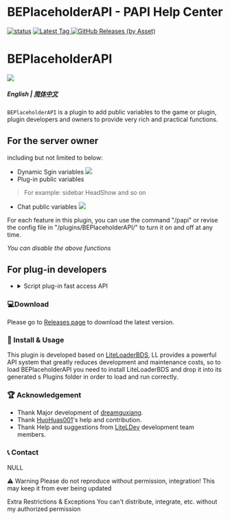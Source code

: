 # BEPlaceholderAPI - PAPI Help Center
[![status](https://img.shields.io/github/workflow/status/dreamguxiang/BEPlaceholderAPI/Build%20BEPlaceholderAPI?style=for-the-badge)](https://github.com/dreamguxiang/BEPlaceholderAPI/actions)
[
![Latest Tag](https://img.shields.io/github/v/tag/dreamguxiang/BEPlaceholderAPI?label=LATEST%20TAG&style=for-the-badge)
![GitHub Releases (by Asset)](https://img.shields.io/github/downloads/dreamguxiang/BEPlaceholderAPI/latest/total?style=for-the-badge)
](https://github.com/dreamguxiang/BEPlaceholderAPI/releases/latest)
# BEPlaceholderAPI
<img src="https://s1.328888.xyz/2022/05/22/dOkzd.png">

##### English | [简体中文](/zh_CN/)
`BEPlaceholderAPI` is a plugin to add public variables to the game or plugin, plugin developers and owners to provide very rich and practical functions.

## For the server owner
including but not limited to below:
- Dynamic Sgin variables
![](https://s1.328888.xyz/2022/05/22/dObe3.gif)
- Plug-in public variables
> For example: sidebar HeadShow and so on
- Chat public variables
![](https://s1.328888.xyz/2022/05/22/dOKvy.png)

For each feature in this plugin, you can use the command "/papi" or revise the config file in "/plugins/BEPlaceholderAPI/" to turn it on and off at any time.

*You can disable the above functions*

## For plug-in developers
- <details><summary>Script plug-in fast access API
    </summary>
    <span>Js language API</span>
    <img src="https://s1.328888.xyz/2022/05/22/dO3IW.png">
    <span>Lua language API</span>
    <img src="https://s1.328888.xyz/2022/05/22/dOn1Q.png">
    </details>


### 💻Download
Please go to [Releases page](https://github.com/dreamguxiang/BEPlaceholderAPI/releases) to download the latest version.

### 🎯 Install & Usage

This plugin is developed based on [LiteLoaderBDS](https://github.com/LiteLDev/LiteLoaderBDS), LL provides a powerful API system that greatly reduces development and maintenance costs, so to load BEPlaceholderAPI you need to install LiteLoaderBDS and drop it into its generated s Plugins folder in order to load and run correctly.

### 🏆 Acknowledgement

- Thank Major development of [dreamguxiang](https://github.com/dreamguxiang).
- Thank [HuoHuas001](https://github.com/HuoHuas001)'s help and contribution.
- Thank Help and suggestions from [LiteLDev](https://github.com/LiteLDev) development team members.

### 📞 Contact

NULL

⚠️ Warning
Please do not reproduce without permission, integration! This may keep it from ever being updated

Extra Restrictions & Exceptions
You can't distribute, integrate, etc. without my authorized permission